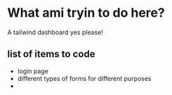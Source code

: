 # What ami tryin to do here?
A tailwind dashboard yes please!

## list of items to code
- login page
- different types of forms for different purposes
- 